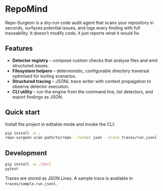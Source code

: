 # RepoMind

Repo-Surgeon is a dry-run code audit agent that scans your repository in seconds, surfaces potential issues, and logs every finding with full traceability. It doesn’t modify code, it just reports what it would fix.

## Features

* **Detector registry** – compose custom checks that analyse files and emit structured issues.
* **Filesystem helpers** – deterministic, configurable directory traversal optimised for tooling scenarios.
* **Structured tracing** – JSONL trace writer with context propagation to observe detector execution.
* **CLI utility** – run the engine from the command line, list detectors, and export findings as JSON.

## Quick start

Install the project in editable mode and invoke the CLI:

```bash
pip install -e .
repo-surgeon scan path/to/repo --format json --trace traces/run.jsonl
```

## Development

```bash
pip install -e .[dev]
pytest
```

Traces are stored as JSON Lines. A sample trace is available in `traces/sample.run.jsonl`.
